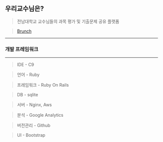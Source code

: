 <h2>우리교수님은?</h2>

> 전남대학교 교수님들의 과목 평가 및 기출문제 공유 플랫폼 

> <a href ="https://brunch.co.kr/@bsm7878/41">Brunch</a>
<hr>
<h3>개발 프레임워크</h3>
<hr>

>IDE - C9

>언어 - Ruby

>프레임워크 - Ruby On Rails

>DB - sqlite

>서버 - Nginx, Aws

>분석 - Google Analytics

>버전관리 - Github

>UI - Bootstrap
